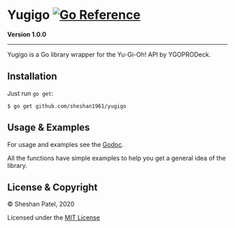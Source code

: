 # Yugigo [![Go Reference](https://pkg.go.dev/badge/github.com/FruitPunchSamurai1961/yugigo.svg)](https://pkg.go.dev/github.com/FruitPunchSamurai1961/yugigo)

**Version 1.0.0**
________________________________________________________

Yugigo is a Go library wrapper for the Yu-Gi-Oh! API by YGOPRODeck.

## Installation

Just run `go get`:

```
$ go get github.com/sheshan1961/yugigo
```

## Usage & Examples

For usage and examples see the [Godoc](https://pkg.go.dev/github.com/sheshan1961/yugigo).

All the functions have simple examples to help you get a general idea of the library.

## License & Copyright

© Sheshan Patel, 2020

Licensed under the [MIT License](https://github.com/Fruit-Punch-Samurai-1961/yugigo/blob/master/LICENSE)